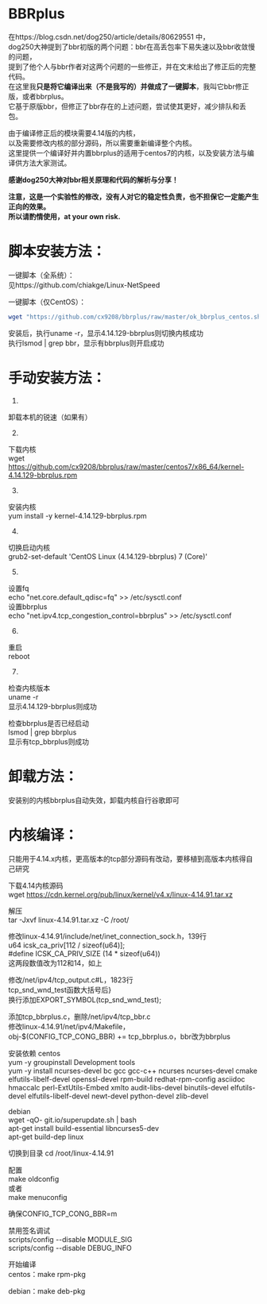 # BBRplus 

在https://blog.csdn.net/dog250/article/details/80629551 中，  
dog250大神提到了bbr初版的两个问题：bbr在高丢包率下易失速以及bbr收敛慢的问题，  
提到了他个人与bbr作者对这两个问题的一些修正，并在文末给出了修正后的完整代码。  
在这里我**只是将它编译出来（不是我写的）并做成了一键脚本**，我叫它bbr修正版，或者bbrplus。  
它基于原版bbr，但修正了bbr存在的上述问题，尝试使其更好，减少排队和丢包。  
  
由于编译修正后的模块需要4.14版的内核，  
以及需要修改内核的部分源码，所以需要重新编译整个内核。  
这里提供一个编译好并内置bbrplus的适用于centos7的内核，以及安装方法与编译供方法大家测试。  

**感谢dog250大神对bbr相关原理和代码的解析与分享！**  

**注意，这是一个实验性的修改，没有人对它的稳定性负责，也不担保它一定能产生正向的效果。  
所以请酌情使用，at your own risk.**

# 脚本安装方法：  

一键脚本（全系统）：   
见https://github.com/chiakge/Linux-NetSpeed   

一键脚本（仅CentOS）：  
```bash
wget "https://github.com/cx9208/bbrplus/raw/master/ok_bbrplus_centos.sh" && chmod +x ok_bbrplus_centos.sh && ./ok_bbrplus_centos.sh
```
安装后，执行uname -r，显示4.14.129-bbrplus则切换内核成功  
执行lsmod | grep bbr，显示有bbrplus则开启成功   

# 手动安装方法：  
1.  
卸载本机的锐速（如果有）  

2.  
下载内核  
wget https://github.com/cx9208/bbrplus/raw/master/centos7/x86_64/kernel-4.14.129-bbrplus.rpm  

3.  
安装内核  
yum install -y kernel-4.14.129-bbrplus.rpm  

4.  
切换启动内核  
grub2-set-default 'CentOS Linux (4.14.129-bbrplus) 7 (Core)'  

5.  
设置fq  
echo "net.core.default_qdisc=fq" >> /etc/sysctl.conf  
设置bbrplus  
echo "net.ipv4.tcp_congestion_control=bbrplus" >> /etc/sysctl.conf  

6.  
重启  
reboot  

7.
检查内核版本  
uname -r  
显示4.14.129-bbrplus则成功  

检查bbrplus是否已经启动  
lsmod | grep bbrplus  
显示有tcp_bbrplus则成功  

# 卸载方法：  
安装别的内核bbrplus自动失效，卸载内核自行谷歌即可  

# 内核编译：  

只能用于4.14.x内核，更高版本的tcp部分源码有改动，要移植到高版本内核得自己研究  

下载4.14内核源码   
wget https://cdn.kernel.org/pub/linux/kernel/v4.x/linux-4.14.91.tar.xz   

解压   
tar  -Jxvf  linux-4.14.91.tar.xz -C  /root/   

修改linux-4.14.91/include/net/inet_connection_sock.h，139行  
u64     icsk_ca_priv[112 / sizeof(u64)];  
#define ICSK_CA_PRIV_SIZE      (14 * sizeof(u64))  
这两段数值改为112和14，如上  

修改/net/ipv4/tcp_output.c#L，1823行  
tcp_snd_wnd_test函数大括号后}  
换行添加EXPORT_SYMBOL(tcp_snd_wnd_test);  

添加tcp_bbrplus.c，删除/net/ipv4/tcp_bbr.c  
修改linux-4.14.91/net/ipv4/Makefile，  
obj-$(CONFIG_TCP_CONG_BBR) += tcp_bbrplus.o，bbr改为bbrplus  

安装依赖
centos  
yum -y groupinstall Development tools  
yum -y install ncurses-devel bc gcc gcc-c++ ncurses ncurses-devel cmake elfutils-libelf-devel openssl-devel rpm-build redhat-rpm-config asciidoc hmaccalc perl-ExtUtils-Embed xmlto audit-libs-devel binutils-devel elfutils-devel elfutils-libelf-devel newt-devel python-devel zlib-devel  

debian  
wget -qO- git.io/superupdate.sh | bash  
apt-get install build-essential libncurses5-dev  
apt-get build-dep linux  

切换到目录 
cd /root/linux-4.14.91  

配置  
make oldconfig  
或者  
make menuconfig  

确保CONFIG_TCP_CONG_BBR=m  

禁用签名调试  
scripts/config --disable MODULE_SIG  
scripts/config --disable DEBUG_INFO  


开始编译  
centos：make rpm-pkg

debian：make deb-pkg

